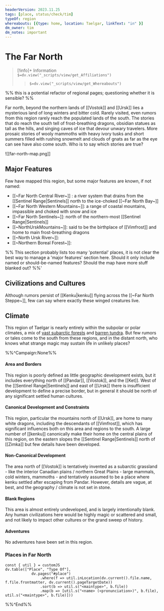```yaml
---
headerVersion: 2023.11.25
tags: [place, status/check/tim]
typeOf: region
whereabouts: [{type: home, location: Taelgar, linkText: "in" }]
dm_owner: tim
dm_notes: important
---
```

# The Far North
>[!info]+ Information  
> `$=dv.view("_scripts/view/get_Affiliations")`  
>> `$=dv.view("_scripts/view/get_Whereabouts")`

%% this is a potential refactor of regional pages; questioning whether it is sensible? %%

Far north, beyond the northern lands of [[Vostok]] and [[Ursk]] lies a mysterious land of long winters and bitter cold. Rarely visited, even rumors from this region rarely reach the populated lands of the south. The stories that do reach the south tell of frost-breathing dragons, obsidian statues as tall as the hills, and singing caves of ice that devour unwary travelers. More prosaic stories of wooly mammoths with heavy ivory tusks and short summers filled with rushing snowmelt and clouds of gnats as far as the eye can see have also come south. Who is to say which stories are true?

![[far-north-map.png]]

## Major Features
Few have mapped this region, but some major features are known, if not named:

* [[~Far North Central River~]] : a river system that drains from the [[Sentinel Range|Sentinels]] north to the ice-choked [[~Far North Bay~]]
* [[~Far North Western Mountains~]]: a range of coastal mountains, impassible and choked with snow and ice
* [[~Far North Sentinels~]]: north of the northern-most [[Sentinel Range|Sentinels]] 
* [[~NorthUrskMountains~]]: said to be the birthplace of [[Vimfrost]] and home to main frost-breathing dragons
* [[~North Ursk River~]]:  
* [[~Northern Boreal Forest~]]: 

%% This section probably lists too many 'potential' places, it is not clear the best way to manage a 'major features' section here. Should it only include named or should-be-named features? Should the map have more stuff blanked out? %%'
## Civilizations and Cultures
Although rumors persist of [[Kenku|kenku]] flying across the [[~Far North Steppe~]], few can say where exactly these winged creatures live. 
## Climate
This region of Taelgar is nearly entirely within the subpolar or polar climates, a mix of [vast subarctic forests](https://geodiode.com/climate/subarctic) and [barren tundra](https://geodiode.com/climate/tundra). But few rumors or tales come to the south from these regions, and in the distant north, who knows what strange magic may sustain life in unlikely places?

%%^Campaign:None%%
#### Area and Borders
This region is poorly defined as little geographic development exists, but it includes everything north of [[Pandar]], [[Vostok]], and the [[Ket]]. West of the [[Sentinel Range|Sentinels]] and east of [[Ursk]] there is insufficient development to define a precise border, but in general it should be north of any significant settled human cultures.
#### Canonical Development and Constraints
This region, particular the mountains north of [[Ursk]], are home to many white dragons, including the descendants of [[Vimfrost]], which has significant influences both on this area and regions to the south. A large number of [[kenku]] canonically make their home on the central plains of this region, on the eastern slopes the [[Sentinel Range|Sentinels]] north of [[Zimka]] but few details have been developed. 
#### Non-Canonical Development
The area north of [[Vostok]] is tentatively invented as a subarctic grassland - like the interior Canadian plains / northern Great Plains - large mammals, cold winters, mammoths - and tentatively assumed to be a place where kenku settled after escaping from Pandar. However, details are vague, at best, and the geography / climate is not set in stone. 
#### Blank Regions
This area is almost entirely undeveloped, and is largely intentionally blank. Any human civilizations here would be highly magic or scattered and small, and not likely to impact other cultures or the grand sweep of history. 
#### Adventures
No adventures have been set in this region.
### Places in Far North
```dataviewjs
const { util } = customJS
dv.table(["Place", "Type Of"], 
			dv.pages("#place")
				.where(f => util.inLocation(dv.current().file.name, f.file.frontmatter, dv.current().pageTargetDate))
				.sort(b => util.s("<maintype>", b.file))
				.map(b => [util.s("<name> (<pronunciation>)", b.file), util.s("<maintype>", b.file)]))
```

%%^End%%